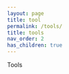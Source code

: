 ```yaml
---
layout: page
title: tool
permalink: /tools/
title: tools
nav_order: 2
has_children: true
---
```

Tools
